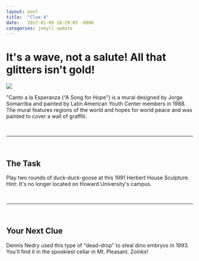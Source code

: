 ```yaml
---
layout: post
title:  "Clue 4"
date:   2017-01-09 18:29:05 -0800
categories: jekyll update
---
```


<h1> It's a wave, not a salute! All that glitters isn't gold!</h1>

<img class="clue-pic" src="https://www.flickr.com/photos/81313254@N00/2321994317">
<br>
<p>"Canto a la Esperanza (“A Song for Hope") is a mural designed by Jorge Somarriba and painted by Latin American Youth Center members in 1988. The mural features regions of the world and hopes for world peace and was painted to cover a wall of graffiti.
</p>
<br>
<hr>
<br>
<h2>The Task</h2>
<p>Play two rounds of duck-duck-goose at this 1991 Herbert House Sculpture. Hint: It's no longer located on Howard University's campus.
</p>
<br>
<hr>
<br>
<h2>Your Next Clue</h2>
<p>Dennis Nedry used this type of "dead-drop" to steal dino embryos in 1993. You'll find it in the spookiest cellar in Mt. Pleasant. Zoinks!</p>